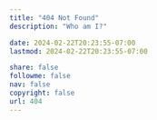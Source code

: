 ```yaml
---
title: "404 Not Found"
description: "Who am I?"

date: 2024-02-22T20:23:55-07:00
lastmod: 2024-02-22T20:23:55-07:00

share: false
followme: false
nav: false
copyright: false
url: 404
---
```

